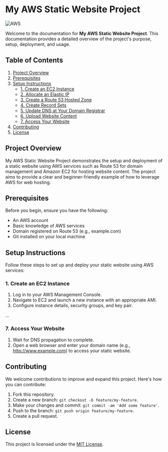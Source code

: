 # My AWS Static Website Project

![AWS](https://img.shields.io/badge/AWS-%23FF9900.svg?style=for-the-badge&logo=amazon-aws&logoColor=white)

Welcome to the documentation for **My AWS Static Website Project**. This documentation provides a detailed overview of the project's purpose, setup, deployment, and usage.

## Table of Contents

1. [Project Overview](#project-overview)
2. [Prerequisites](#prerequisites)
3. [Setup Instructions](#setup-instructions)
    - [1. Create an EC2 Instance](#1-create-an-ec2-instance)
    - [2. Allocate an Elastic IP](#2-allocate-an-elastic-ip-optional-but-recommended)
    - [3. Create a Route 53 Hosted Zone](#3-create-a-route-53-hosted-zone)
    - [4. Create Record Sets](#4-create-record-sets)
    - [5. Update DNS at Your Domain Registrar](#5-update-dns-at-your-domain-registrar)
    - [6. Upload Website Content](#6-upload-website-content)
    - [7. Access Your Website](#7-access-your-website)
4. [Contributing](#contributing)
5. [License](#license)

## Project Overview

My AWS Static Website Project demonstrates the setup and deployment of a static website using AWS services such as Route 53 for domain management and Amazon EC2 for hosting website content. The project aims to provide a clear and beginner-friendly example of how to leverage AWS for web hosting.

## Prerequisites

Before you begin, ensure you have the following:

- An AWS account
- Basic knowledge of AWS services
- Domain registered on Route 53 (e.g., example.com)
- Git installed on your local machine

## Setup Instructions

Follow these steps to set up and deploy your static website using AWS services:

### 1. Create an EC2 Instance

1. Log in to your AWS Management Console.
2. Navigate to EC2 and launch a new instance with an appropriate AMI.
3. Configure instance details, security groups, and key pair.

...

### 7. Access Your Website

1. Wait for DNS propagation to complete.
2. Open a web browser and enter your domain name (e.g., http://www.example.com) to access your static website.

## Contributing

We welcome contributions to improve and expand this project. Here's how you can contribute:

1. Fork this repository.
2. Create a new branch: `git checkout -b feature/my-feature`.
3. Make your changes and commit: `git commit -am 'Add some feature'`.
4. Push to the branch: `git push origin feature/my-feature`.
5. Create a pull request.

## License

This project is licensed under the [MIT License](LICENSE).
